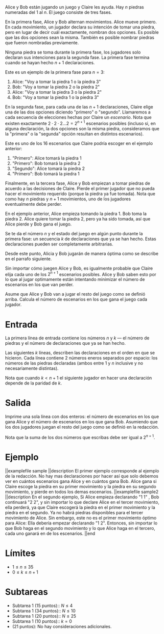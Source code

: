 Alice y Bob están jugando un juego y Claire les ayuda. Hay $n$ piedras numeradas del $1$ al $n$. El juego consiste de tres fases.

En la primera fase, Alice y Bob alternan movimientos. Alice mueve primero. En cada movimiento, un jugador declara su intención de tomar una piedra, pero en lugar de decir cuál exactamente, nombran dos opciones. Es posible que las dos opciones sean la misma. También es posible nombrar piedras que fueron nombradas previamente.

Ninguna piedra se toma durante la primera fase, los jugadores solo declaran sus intenciones para la segunda fase. La primera fase termina cuando se hayan hecho $n + 1$ declaraciones.

Este es un ejemplo de la primera fase para $n = 3$:

1. Alice: "Voy a tomar la piedra 1 o la piedra 3"
2. Bob: "Voy a tomar la piedra 2 o la piedra 2"
3. Alice: "Voy a tomar la piedra 3 o la piedra 2"
4. Bob: "Voy a tomar la piedra 1 o la piedra 3"


En la segunda fase, para cada una de las $n + 1$ declaraciones, Claire elige una de las dos opciones diciendo "primero" o "segundo". Llamaremos a cada secuencia de elecciones hechas por Claire un _escenario_. Nota que existen exactamente $2 · 2 · 2 ... 2 = 2^{n + 1}$ escenarios posibles (incluso si, en alguna declaración, la dos opciones son la misma piedra, consideramos que la "primera" o la "segunda" opción resultan en distintos escenarios).

Este es uno de los 16 escenarios que Claire podría escoger en el ejemplo anterior:

1. "Primero": Alice tomará la piedra 1
2. "Primero": Bob tomará la piedra 2
3. "Segundo": Alice tomará la piedra 2
4. "Primero": Bob tomará la piedra 1

Finalmente, en la tercera fase, Alice y Bob empiezan a tomar piedras de acuerdo a las decisiones de Claire. Pierde el primer jugador que no pueda hacer el movimiento requerido (porque la piedra ya fue tomada). Nota que como hay $n$ piedras y $n + 1$ movimientos, uno de los jugadores eventualmente debe perder.

En el ejemplo anterior, Alice empieza tomando la piedra 1. Bob toma la piedra 2. Alice quiere tomar la piedra 2, pero ya ha sido tomada, así que Alice pierde y Bob gana el juego.

Se te da el número $n$ y el estado del juego en algún punto durante la primera fase: un secuencia $k$ de declaraciones que ya se han hecho. Estas declaraciones pueden ser completamente arbitrarias.

Desde este punto, Alicia y Bob jugarán de manera óptima como se describe en el parrafo siguiente.

Sin importar cómo juegen Alice y Bob, es igualmente probable que Claire elija cada uno de los $2^{n+1}$ escenarios posibles. Alice y Bob saben esto por lo que al jugar optimamente están intentando minimizar el número de escenarios en los que van perder.

Asume que Alice y Bob van a jugar el resto del juego como se definió arriba. Calcula el número de escenarios en los que gana el juego cada jugador.

# Entrada 

La primera línea de entrada contiene los números $n$ y $k$ — el número de piedras y el número de declaraciones que ya se han hecho.

Las siguientes $k$ líneas, describen las declaraciones en el orden en que se hicieron. Cada línea contiene 2 números eneros separados por espacio: los números de las piedras declaradas (ambos entre $1$ y $n$ inclusive y no necesariamente distintas).

Nota que cuando $k < n + 1$ el siguiente jugador en hacer una declaración depende de la paridad de $k$.

# Salida

Imprime una sola línea con dos enteros: el número de escenarios en los que gana Alice y el número de escenarios en los que gana Bob. Asumiendo que los dos jugadores juegan el resto del juego como se definió en la redacción.

Nota que la suma de los dos números que escribas debe ser igual a $2^{n + 1}$.

# Ejemplo

||examplefile
sample
||description
El primer ejemplo corresponde al ejemplo de la redacción. No hay mas declaraciones por hacer así que solo debemos ver en cuántos escenarios gana Alice y en cuántos gana Bob. Alice gana si Claire escoge la piedra en su primer movimiento y la piedra en su segundo movimiento, y pierde en todos los demas escenarios.
||examplefile
sample2
||description
En el segundo ejemplo, Si Alice empieza declarando "​1 1​" , Bob continuará "​2 2​", y sin importar lo que declare Alice en el tercer movimiento, ella perderá, ya que Claire escogerá la piedra en el primer movimiento y la piedra en el segundo. Ya no habrá piedras disponibles para el tercer movimiento de Alice. Sin embargo, este no es el primer movimiento óptimo para Alice: Ella debería empezar declarando "​1 2​". Entonces, sin importar lo que Bob haga en el segundo movimiento y lo que Alice haga en el tercero, cada uno ganará en de los escenarios.
||end

# Límites

- $1 \leq n \leq 35$
- $0 \leq k \leq n + 1$

# Subtareas

- Subtarea 1 (15 puntos):: $N \leq 4$
- Subtarea 1 (34 puntos):: $N \leq 10$
- Subtarea 1 (20 puntos):: $N \leq 25$
- Subtarea 1 (10 puntos):: $k = 0$
- (21 puntos): No hay consideraciones adicionales.